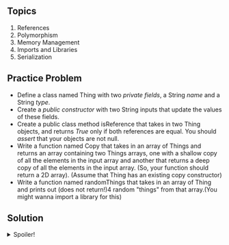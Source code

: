 ## Topics
1) References
2) Polymorphism
3) Memory Management
4) Imports and Libraries
5) Serialization

## Practice Problem 
* Define a class named Thing with two *private fields*, a String *name* and a String *type*. 
* Create a *public constructor* with two String inputs that update the values of these fields. 
* Create a public class method isReference that takes in two Thing objects, and returns *True* only if both references are equal. You should *assert* that your objects are not null. 
* Write a function named Copy that takes in an array of Things and returns an array containing two Things arrays, one with a shallow copy of all the elements in the input array and another that returns a deep copy of all the elements in the input array. (So, your function should return a 2D array). (Assume that Thing has an existing copy constructor)
* Write a function named randomThings that takes in an array of Thing and prints out (does not return!)4 random "things" from that array.(You might wanna import a library for this)

## Solution
<details>
  <summary>Spoiler!</summary>

  ```java
      import java.util.Random
      public class Thing {
         private String name;
         private String type;
         public class Thing(String n, String t) {
          name = n;
          type = t;
         }
         
         public class Thing(Thing other) {
          name = other.name;
          type = other.type;
         }
       
         public static boolean isReference(Thing a, Thing b) {
          assert a != null;
          assert b != null;
          
          return a == b;
         }
         public Thing[][] copy(Thing[] arr) {
          assert arr != null;
          Thing[] shallow = new Thing[arr.length];
          Thing[] deep = new Thing[arr.length];
          for (int i = 0; i < arr.length; i++) {
            shallow[i] = arr[i].clone();
            deep[i] = new Thing(arr[i]);
          }
          Thing[][] output = {shallow, deep};
          return output;
          }
          public void randomThings(Thing[] arr) {
            //You will tell me this step by step
           }
          
      }
  ```
</details>
<br></br>
